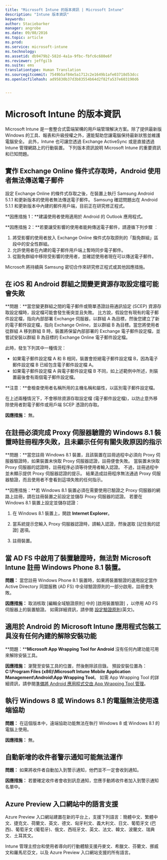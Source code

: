 ```yaml
---
title: "Microsoft Intune 的版本資訊 | Microsoft Intune"
description: "Intune 版本資訊"
keywords: 
author: Staciebarker
manager: angrobe
ms.date: 09/08/2016
ms.topic: article
ms.prod: 
ms.service: microsoft-intune
ms.technology: 
ms.assetid: db9479b2-582d-4a1a-9fbc-fbfc6c680e6f
ms.reviewer: jeffgilb
ms.suite: ems
translationtype: Human Translation
ms.sourcegitcommit: 7549b5af84e5a1712c2e1649b1afe03718d53dcc
ms.openlocfilehash: ad95830b37d3b83554b64d2f82fa537e603190d6


---
```


# Microsoft Intune 的版本資訊
Microsoft Intune 是一套整合式雲端架構的用戶端管理解決方案。除了提供最新版 Windows 的工具、報表和升級授權之外，還能幫助您讓電腦保持最新狀態並維護電腦安全。 此外，Intune 也可讓您透過 Exchange ActiveSync 或是直接透過 Intune 管理網路上的行動裝置。 下列版本資訊說明 Microsoft Intune 的重要資訊和已知問題。


## 實作 Exchange Online 條件式存取時，Android 使用者無法傳送電子郵件

設定 Exchange Online 的條件式存取之後，在裝置上執行 Samsung Android 5.1.1 和更新版本的使用者無法傳送電子郵件。 Samsung 確認問題出在 Android 5.1.1 和更新版本中內建的郵件用戶端，目前正在研究修正程式。

**因應措施 1：**建議使用者使用適用於 Android 的 Outlook 應用程式。

**因應措施 2：**若要讓受影響的使用者能夠傳送電子郵件，請遵循下列步驟 ︰

1. 將受影響的使用者放入 Exchange Online 條件式存取原則的「豁免群組」區段中的安全性群組。
2. 允許使用者在內建的電子郵件用戶端上暫時同步電子郵件。
3. 從豁免群組中移除受影響的使用者，並確認使用者現在可以傳送電子郵件。

Microsoft 將持續與 Samsung 密切合作來研究修正程式或其他因應措施。



## 在 iOS 和 Android 群組之間變更資源存取設定檔可能會失敗
**問題︰**當您變更群組之間的電子郵件或簡單憑證註冊通訊協定 (SCEP) 資源存取設定檔時，設定檔可能會發生衝突並且失敗。 比方說，假設您有現有的電子郵件設定檔，指向內部部署 Exchange 伺服器，以群組 A 為目標，然後您建立了新的電子郵件設定檔，指向 Exchange Online，並以群組 B 為目標。當您將使用者從群組 A 移到群組 B 時，裝置將保留內部部署的 Exchange 電子郵件設定檔，並嘗試安裝以群組 B 為目標的 Exchange Online 電子郵件設定檔。

此時，發生下列其中一種情況： 
* 如果電子郵件設定檔 A 和 B 相同，裝置會拒絕電子郵件設定檔 B，因為電子郵件設定檔 B 已經包含電子郵件設定檔 A。
* 如果電子郵件設定檔 A 與電子郵件設定檔 B 不同，如上述範例中所述，則裝置最後會有兩個電子郵件設定檔。

**注意︰**會檢查使用者名稱所用的主機名稱和屬性，以區別電子郵件設定檔。

在上述兩種情況下，不會移除資源存取設定檔 (電子郵件設定檔)，以防止意外移除使用者對電子郵件或用戶端 SCEP 憑證的存取。

**因應措施：** 無。

## 在註冊必須完成 Proxy 伺服器驗證的 Windows 8.1 裝置時註冊程序失敗，且未顯示任何有關失敗原因的指示
**問題：**當您註冊 Windows 8.1 裝置，且該裝置在註冊過程中必須向 Proxy 伺服器驗證時，如果裝置未快取 Proxy 伺服器認證，註冊便會失敗。 當裝置未快取 Proxy 伺服器的認證時，註冊程序必須等待使用者輸入認證。 不過，註冊過程中並未顯示提供 Proxy 伺服器認證的提示。 結果造成註冊程序無法通過 Proxy 伺服器驗證，而且使用者不會看到這項失敗的任何指示。

**因應措施：**若 Windows 8.1 裝置必須在需要使用已驗證之 Proxy 伺服器的網路上註冊，請在註冊裝置之前設定並儲存 Proxy 伺服器的認證。 若要在 Windows 8.1 裝置上設定並儲存認證：

1.  在 Windows 8.1 裝置上，開啟 **Internet Explorer**。

2.  當系統提示您輸入 Proxy 伺服器認證時，請輸入認證，然後選取 [記住我的認證] 選項。

3.  註冊裝置。

## 當 AD FS 中啟用了裝置驗證時，無法對 Microsoft Intune 註冊 Windows Phone 8.1 裝置。
**問題：** 當您註冊 Windows Phone 8.1 裝置時，如果將裝置驗證的選用設定當作 Active Directory 同盟服務 (AD FS) 中全球驗證原則的一部分啟用，註冊會失敗。

**因應措施：** 取消核取 [編輯全域驗證原則]  中的 [啟用裝置驗證] ，以停用 AD FS 伺服器上的裝置驗證。 如需詳細資訊，請參閱 [設定驗證原則](http://technet.microsoft.com/library/dn486781.aspx)(英文)。


## 適用於 Android 的 Microsoft Intune 應用程式包裝工具沒有任何內建的解除安裝功能
**問題：****Microsoft App Wrapping Tool for Android** 沒有任何內建功能可用來解除安裝工具。

**因應措施：** 瀏覽至安裝工具的位置，然後刪除該目錄。 預設安裝位置為：**C:\Program Files (x86)\Microsoft Intune Mobile Application Management\Android\App Wrapping Tool**。 如需 App Wrapping Tool 的詳細資訊，請參閱[準備將 Android 應用程式交由 App Wrapping Tool 管理](/intune/deploy-use/prepare-android-apps-for-mobile-application-management-with-the-microsoft-intune-app-wrapping-tool)。

## 執行 Windows 8 或 Windows 8.1 的電腦無法使用遠端協助
**問題：** 在這個版本中，遠端協助功能無法在執行 Windows 8 或 Windows 8.1 的電腦上使用。

**因應措施：** 無。

## 自動新增的收件者警示通知可能無法運作
**問題：** 如果將收件者自動加入到警示通知，他們並不一定會收到通知。

**因應措施：** 若要確定收件者會收到訊息通知，您應手動將收件者加入到警示通知名單中。

## Azure Preview 入口網站中的語言支援
Azure Preview 入口網站建置在新的平台上，支援下列語言：簡體中文、繁體中文、捷克文、荷蘭文、英文、德文、匈牙利文、義大利文、日文、葡萄牙文 (巴西)、葡萄牙文 (葡萄牙)、俄文、西班牙文、英文、法文、韓文、波蘭文、瑞典文、土耳其文。

Intune 管理主控台和使用者導向的行動體驗支援丹麥文、希臘文、芬蘭文、挪威文和羅馬尼亞文，以及 Azure Preview 入口網站支援的所有語言。



<!--HONumber=Sep16_HO2-->


